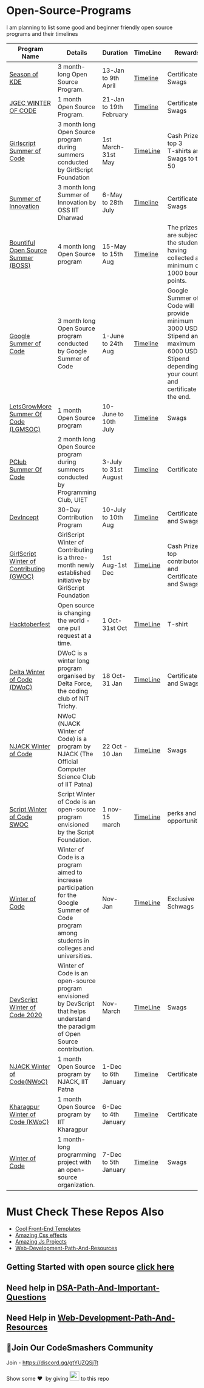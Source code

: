 # Open-Source-Programs
I am planning to list some good and beginner friendly open source programs and their timelines 

| Program Name | Details | Duration | TimeLine| Rewards |
|---|---|---|--|--|
|[Season of KDE](https://season.kde.org/)| 3 month-long Open Source Program. | 13-Jan to 9th April | [Timeline](https://season.kde.org/) | Certificate & Swags | 
|[JGEC WINTER OF CODE](https://jwoc2k20.tech/index.html)| 1 month Open Source Program. | 21-Jan to 19th February | [Timeline](https://jwoc2k20.tech/index.html) | Certificate & Swags | 
|[Girlscript Summer of Code](https://gssoc.girlscript.tech/) |3 month long Open Source program during summers conducted by GirlScript Foundation | 1st March- 31st May | [TimeLine](https://gssoc.girlscript.tech/schedule.html) | Cash Prize to top 3 <br> T-shirts and Swags to top 50  |
|[Summer of Innovation ](https://oss2019.github.io/SoI.html)| 3 month long Summer of Innovation by OSS IIT Dharwad | 6-May to 28th July | [Timeline](https://oss2019.github.io/SoI.html) | Certificate & Swags | 
|[Bountiful Open Source Summer (BOSS)](https://lab.codingblocks.com/boss)| 4 month long Open Source program | 15-May to 15th Aug | [Timeline](https://github.com/coding-blocks) | The prizes are subject to the student having collected a minimum of 1000 bounty points. | 
|[Google Summer of Code](https://summerofcode.withgoogle.com/)| 3 month long Open Source program conducted by Google Summer of Code | 1-June to 24th Aug | [Timeline](https://summerofcode.withgoogle.com/how-it-works/#timeline/) | Google Summer of Code will provide minimum 3000 USD Stipend and maximum 6000 USD Stipend depending on your country and certificate at the end. | 
|[LetsGrowMore Summer Of Code (LGMSOC)](https://letsgrowmore.in/soc/)| 1 month Open Source program | 10-June to 10th July | [Timeline](https://forms.gle/gRgKf3jY1Fg2qv7f8) | Swags | 
|[PClub Summer Of Code](http://www.pclubsummerofcode.in/)| 2 month long Open Source program during summers conducted by Programming Club, UIET | 3-July to 31st August | [Timeline](http://www.pclubsummerofcode.in/) | Certificates | 
|[DevIncept](https://contribute.devincept.com/)| 30-Day Contribution Program | 10-July to 10th Aug | [Timeline](https://contribute.devincept.com/) | Certificates and Swags | 
|[GirlScript Winter of Contributing (GWOC)](https://gwoc.girlscript.tech/)|GirlScript Winter of Contributing is a three-month newly established initiative by GirlScript Foundation| 1st Aug-1st Dec | [TimeLine](https://gwoc.girlscript.tech/#timeline-heading) | Cash Prize to top contributors and Certificates and Swags |
| [Hacktoberfest](https://hacktoberfest.digitalocean.com/) |Open source is changing the world - one pull request at a time.| 1 Oct-31st Oct| [TimeLine](https://hacktoberfest.digitalocean.com/details) | T-shirt |
| [Delta Winter of Code (DWoC)](https://dwoc.io/) | DWoC is a winter long program organised by Delta Force, the coding club of NIT Trichy. | 18 Oct-31 Jan | [TimeLine](https://dwoc.io/#timeline) | Certificates and Swags |
|[NJACK Winter of Code](https://njackwinterofcode.github.io/)|NWoC (NJACK Winter of Code) is a program by NJACK (The Official Computer Science Club of IIT Patna)| 22 Oct - 10 Jan| [TimeLine](https://njackwinterofcode.github.io/timeline.html) | Swags |
|[Script Winter of Code SWOC](https://swoc.scriptindia.org/#/)|Script Winter of Code is an open-source program envisioned by the Script Foundation.|1 nov-15 march | [TimeLine](https://swoc.scriptindia.org/#/#timeline) | perks and opportunities. |
|[Winter of Code](https://winterofcode.com/)|Winter of Code is a program aimed to increase participation for the Google Summer of Code program among students in colleges and universities.|Nov-Jan| [TimeLine](https://winterofcode.com/) | Exclusive Schwags |
|[DevScript Winter of Code 2020](https://devscript.org/woc/)| Winter of Code is an open-source program envisioned by DevScript that helps understand the paradigm of Open Source contribution.  | Nov-March | [TimeLine](https://devscript.org/woc/) | Swags |
|[NJACK Winter of Code(NWoC)](https://njackwinterofcode.github.io/)| 1 month Open Source program by NJACK, IIT Patna | 1-Dec to 6th January | [Timeline](https://njackwinterofcode.github.io/timeline.html) | Certificates | 
|[Kharagpur Winter of Code (KWoC)](https://kwoc20.kossiitkgp.org/)| 1 month Open Source program by IIT Kharagpur | 6-Dec to 4th January | [Timeline](https://kwoc20.kossiitkgp.org/#tline) | Certificates | 
|[Winter of Code](https://winterofcode.com/)| 1 month-long programming project with an open-source organization. | 7-Dec to 5th January | [Timeline](https://winterofcode.com/) | Swags | 

# Must Check These Repos Also
- [Cool Front-End Templates ](https://github.com/arpit456jain/Cool-Front-End_Templates)
- [Amazing Css effects](https://github.com/arpit456jain/Amazing-Css-Effects)
- [Amazing Js Projects](https://github.com/arpit456jain/Amazing-Js-Projects)
- [Web-Development-Path-And-Resources](https://github.com/arpit456jain/Web-Development-Path-And-Resources)

## Getting Started with open source [click here](https://github.com/arpit456jain/Getting-Started-with-open-source)
## Need help in [DSA-Path-And-Important-Questions](https://github.com/arpit456jain/DSA-Path-And-Important-Questions)
## Need Help in [Web-Development-Path-And-Resources](https://github.com/arpit456jain/Web-Development-Path-And-Resources)
## 💬Join Our CodeSmashers Community

Join - https://discord.gg/gtYUZQSjTt

Show some ❤️&nbsp; by giving <img src="https://imgur.com/o7ncZFp.jpg" height=25px width=25px> to this repo
